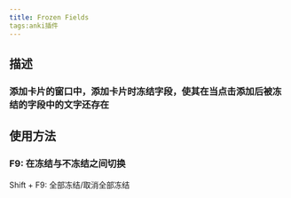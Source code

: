 ```yaml
---
title: Frozen Fields
tags:anki插件
---
```

## 描述
### 添加卡片的窗口中，添加卡片时冻结字段，使其在当点击添加后被冻结的字段中的文字还存在
## 使用方法
### F9: 在冻结与不冻结之间切换
Shift + F9: 全部冻结/取消全部冻结
